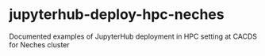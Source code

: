 # jupyterhub-deploy-hpc-neches
Documented examples of JupyterHub deployment in HPC setting at CACDS for Neches cluster

